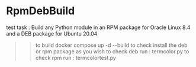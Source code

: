 # RpmDebBuild
test task :
Build any Python module in an RPM package for Oracle Linux 8.4 and a DEB package for Ubuntu 20.04

>>to build
	docker compose up -d --build
>>to check
	install the deb or rpm package as you wish
	to check deb
		run : termcolor.py
	to check rpm 
		run : termcolortest.py